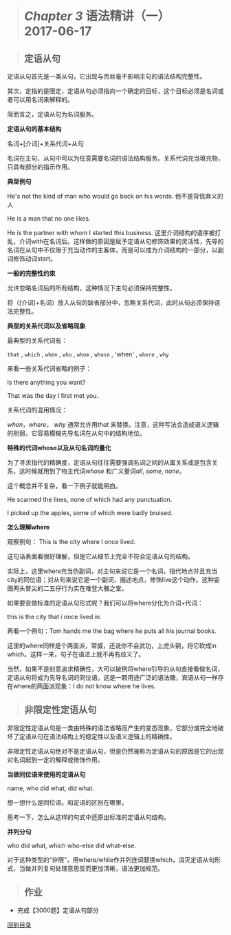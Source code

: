 ># *Chapter 3* 语法精讲（一）            2017-06-17



>## 定语从句

定语从句首先是一类从句，它出现与否丝毫不影响主句的语法结构完整性。

其次，定指的是限定，定语从句必须指向一个确定的目标，这个目标必须是名词或者可以用名词来解释的。

简而言之，定语从句为名词服务。

**定语从句的基本结构**

名词+[介词]+关系代词+从句

名词在主句、从句中可以为任意需要名词的语法结构服务。关系代词充当填充物，只具有部分的指示作用。

**典型例句**

He's not the kind of man who would go back on his words. 他不是背信弃义的人

He is a man that no one likes.

He is the partner with whom I started this business. 这里介词结构的语序被打乱，介词with在名词后。这样做的原因是赋予定语从句修饰效果的灵活性，先导的名词在从句中不仅限于充当动作的主客体，而是可以成为介词结构的一部分，以副词修饰动词start。

**一般的完整性约束**

允许忽略名词后的所有结构，这种情况下主句必须保持完整性。

将（[介词]+名词）放入从句的缺省部分中，忽略关系代词，此时从句必须保持语法完整性。

**典型的关系代词以及省略现象**

最典型的关系代词有：

`that` , `which` , `when` , `who` , `whom` , `whose` , 'when' , `where` , `why`

来看一些关系代词省略的例子：

Is there anything you want?

That was the day I first met you.

关系代词的混用情况：

*when*，*where*， *why* 通常允许用*that* 来替换。注意，这种写法会造成语义逻辑的削弱，它容易模糊先导名词在从句中的结构地位。

**特殊的代词whose以及从句名词的量化**

为了寻求指代的精确度，定语从句往往需要强调名词之间的从属关系或是包含关系，这时候就用到了物主代词*whose* 和广义量词*all*, *some*, *none*。

这个概念并不复杂，看一下例子就能明白。

He scanned the lines, none of which had any punctuation.

I picked up the apples, some of which were badly bruised.

**怎么理解where**

观察例句： This is the city where I once lived.

这句话表面看很好理解，但是它从细节上完全不符合定语从句的结构。

实际上，这里where充当伪副词，对主句来说它是一个名词，指代地点并且充当city的同位语；对从句来说它是一个副词，描述地点，修饰live这个动作。这种妄图两头冒尖的二五仔行为实在难登大雅之堂。

如果要变做标准的定语从句形式呢？我们可以将where分化为介词+代词：

this is the city that i once lived in.

再看一个例句：Tom hands me the bag where he puts all his journal books.

这里的where同样是个两面派，常威，还说你不会武功，上虎头铡，将它砍成in which。这样一来，句子在语法上就不再有歧义了。

当然，如果不是刻意追求精确性，大可以破例将where引导的从句直接看做名词，定语从句将成为先导名词的同位语。这是一颗用途广泛的语法糖，宾语从句一样存在where的两面派现象：I do not know where he lives. 

>## 非限定性定语从句

非限定性定语从句是一类由特殊的语法省略而产生的变态现象，它部分或完全地破坏了定语从句在语法结构上的稳定性以及语义逻辑上的精确性。

非限定性定语从句绝对不是定语从句，但是仍然被称为定语从句的原因是它的出现对名词起到一定的解释或修饰作用。

**当做同位语来使用的定语从句**

name, who did what, did what.

想一想什么是同位语。和定语的区别在哪里。

思考一下，怎么从这样的句式中还原出标准的定语从句结构。

**并列分句**

who did what, which who-else did what-else.

对于这种类型的“非限”，用where/while作并列连词替换which，消灭定语从句形式，当做并列复句处理意思反而更加清晰，语法更加规范。


>## 作业

+ 完成【3000题】定语从句部分

[回到目录](https://github.com/Comac123/EN666/blob/master/README.md)





